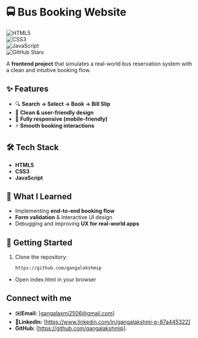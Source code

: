 # 🚍 Bus Booking Website  

![HTML5](https://img.shields.io/badge/HTML5-E34F26?style=for-the-badge&logo=html5&logoColor=white)  
![CSS3](https://img.shields.io/badge/CSS3-1572B6?style=for-the-badge&logo=css3&logoColor=white)  
![JavaScript](https://img.shields.io/badge/JavaScript-F7DF1E?style=for-the-badge&logo=javascript&logoColor=black)  
![GitHub Stars](https://img.shields.io/github/stars/gangalakshmip/Bus-Booking-App?style=for-the-badge)  

A **frontend project** that simulates a real-world bus reservation system with a clean and intuitive booking flow.  


## ✨ Features  

- 🔍 **Search → Select → Book → Bill Slip**  
- 🎨 **Clean & user-friendly design**  
- 📱 **Fully responsive (mobile-friendly)**  
- ⚡ **Smooth booking interactions**  


## 🛠 Tech Stack  

- **HTML5**  
- **CSS3**  
- **JavaScript**  


## 🎯 What I Learned  

- Implementing **end-to-end booking flow**  
- **Form validation** & interactive UI design  
- Debugging and improving **UX for real-world apps**  


## 🚀 Getting Started  

1. Clone the repository:  
   ```bash
   https://github.com/gangalakshmip
- Open index.html in your browser 

 ## Connect with me
 - **✉️Email:** [gangalaxmi2506@gmail.com]  
- **🔗LinkedIn:** [https://www.linkedin.com/in/gangalakshmi-p-87a445322]
- **GitHub:** [https://github.com/gangalakshmip].
 

